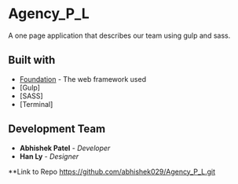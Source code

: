 # Agency_P_L
A one page application that describes our team using gulp and sass. 

## Built with
* [Foundation](https://foundation.zurb.com/) - The web framework used
* [Gulp]
* [SASS]
* [Terminal]

## Development Team
* **Abhishek Patel** - *Developer*
* **Han Ly** - *Designer*

**Link to Repo
https://github.com/abhishek029/Agency_P_L.git
